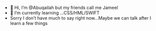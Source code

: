 - 👋 Hi, I’m @Abuqailah but my friends call me Jameel
- 🌱 I’m currently learning ...CSS/HML/SWIFT
- Sorry I don’t have much to say right now...Maybe we can talk after I learn a few things
<!---
Abuqailah/Abuqailah is a ✨ special ✨ repository because its `README.md` (this file) appears on your GitHub profile.
You can click the Preview link to take a look at your changes.
--->

